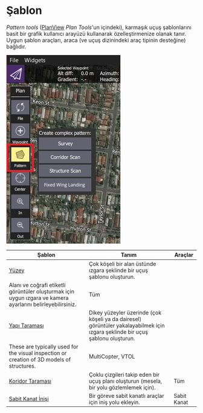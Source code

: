 # Şablon

_Pattern tools_ ([PlanView](../plan_view/plan_view.md) _Plan Tools_'un içindeki), karmaşık uçuş şablonlarını basit bir grafik kullanıcı arayüzü kullanarak özelleştirmenize olanak tanır. Uygun şablon araçları, araca (ve uçuş dizinindeki araç tipinin desteğine) bağlıdır.

![Şablon Aracı (Plan Araçları)](../../../assets/plan/pattern/pattern_tool.jpg)

| Şablon                                                                                                      | Tanım                                                                                                                          | Araçlar     |
| ----------------------------------------------------------------------------------------------------------- | ------------------------------------------------------------------------------------------------------------------------------ | ----------- |
| [Yüzey](../plan_view/pattern_survey.md)                                                                      | Çok köşeli bir alan üstünde ızgara şeklinde bir uçuş şablonu oluşturun.                                                        |
| Alanı ve coğrafi etiketli görüntüler oluşturmak için uygun ızgara ve kamera ayarlarını belirleyebilirsiniz. | Tüm                                                                                                                            |
| [Yapı Taraması](../plan_view/pattern_structure_scan_v2.md)                                                   | Dikey yüzeyler üzerinde (çok köşeli ya da dairesel) görüntüler yakalayabilmek için ızgara şeklinde bir uçuş şablonu oluşturun. |
| These are typically used for the visual inspection or creation of 3D models of structures.                  | MultiCopter, VTOL                                                                                                              |
| [Koridor Taraması](../plan_view/pattern_corridor_scan.md)                                                    | Çoklu çizgileri takip eden bir uçuş planı oluşturun (mesela, bir yolu gözlemlemek için).                                       | Tüm         |
| [Sabit Kanat İnişi](../plan_view/pattern_fixed_wing_landing.md)                                              | Bir göreve sabit kanatlı araçlar için iniş yolu ekleyin.                                                                       | Sabit Kanat |
